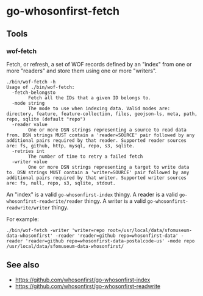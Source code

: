 # go-whosonfirst-fetch

## Tools

### wof-fetch

Fetch, or refresh, a set of WOF records defined by an "index" from one or more "readers" and store them using one or more "writers". 

```
./bin/wof-fetch -h
Usage of ./bin/wof-fetch:
  -fetch-belongsto
    	Fetch all the IDs that a given ID belongs to.
  -mode string
    	The mode to use when indexing data. Valid modes are: directory, feature, feature-collection, files, geojson-ls, meta, path, repo, sqlite (default "repo")
  -reader value
    	One or more DSN strings representing a source to read data from. DSN strings MUST contain a 'reader=SOURCE' pair followed by any additional pairs required by that reader. Supported reader sources are: fs, github, http, mysql, repo, s3, sqlite.
  -retries int
    	The number of time to retry a failed fetch
  -writer value
    	One or more DSN strings representing a target to write data to. DSN strings MUST contain a 'writer=SOURCE' pair followed by any additional pairs required by that writer. Supported writer sources are: fs, null, repo, s3, sqlite, stdout.
```

An "index" is a valid `go-whosonfirst-index` thingy. A reader is a valid `go-whosonfirst-readwrite/reader` thingy. A writer is a valid `go-whosonfirst-readwrite/writer` thingy.

For example:

```
./bin/wof-fetch -writer 'writer=repo root=/usr/local/data/sfomuseum-data-whosonfirst' -reader 'reader=github repo=whosonfirst-data' -reader 'reader=github repo=whosonfirst-data-postalcode-us' -mode repo /usr/local/data/sfomuseum-data-whosonfirst/
```

## See also

* https://github.com/whosonfirst/go-whosonfirst-index
* https://github.com/whosonfirst/go-whosonfirst-readwrite
